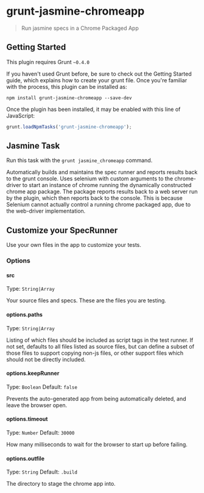 # grunt-jasmine-chromeapp

> Run jasmine specs in a Chrome Packaged App


Getting Started
---------------

This plugin requires Grunt ```~0.4.0```

If you haven't used Grunt before, be sure to check out the Getting Started guide, which explains how to create your grunt file.
Once you're familiar with the process, this plugin can be installed as:

```shell
npm install grunt-jasmine-chromeapp --save-dev
```

Once the plugin has been installed, it may be enabled with this line of JavaScript:
```javascript
grunt.loadNpmTasks('grunt-jasmine-chromeapp');
```

Jasmine Task
------------

Run this task with the ```grunt jasmine_chromeapp``` command.

Automatically builds and maintains the spec runner and reports results back to the grunt console.
Uses selenium with custom arguments to the chrome-driver to start an instance of chrome running
the dynamically constructed chrome app package. The package reports results back to a web server
run by the plugin, which then reports back to the console. This is because Selenium cannot actually
control a running chrome packaged app, due to the web-driver implementation.

Customize your SpecRunner
-------------------------

Use your own files in the app to customize your tests. 


### Options

#### src
Type: `String|Array`

Your source files and specs. These are the files you are testing.

#### options.paths
Type: `String|Array`

Listing of which files should be included as script tags in the test runner. If not set, defaults
to all files listed as source files, but can define a subset of those files to support copying
non-js files, or other support files which should not be directly included.

#### options.keepRunner
Type: `Boolean`
Default: `false`

Prevents the auto-generated app from being automatically deleted, and leave the browser open.

#### options.timeout
Type: `Number`
Default: `30000`

How many milliseconds to wait for the browser to start up before failing.

#### options.outfile
Type: `String`
Default: `.build`

The directory to stage the chrome app into.
